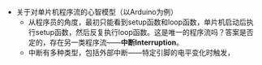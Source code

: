 - 关于对单片机程序流的心智模型（以Arduino为例）
	- 从程序员的角度，最初只能看到setup函数和loop函数，单片机启动后执行setup函数，然后反复执行loop函数。这是唯一的程序流吗？答案是否定的，存在另一类程序流——**中断Interruption**。
	- 中断有多种类型，包括外部中断——特定引脚的电平变化时触发，